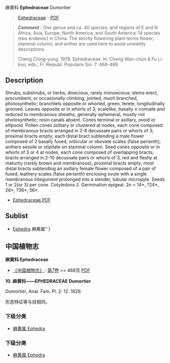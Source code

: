 麻黄科 **Ephedraceae** Dumortier

> [Ephedraceae](http://www.iplant.cn/info/Ephedraceae?t=foc) - [PDF](http://www.iplant.cn/foc/pdf/Ephedraceae.pdf)


> **Comment** : 
> One genus and ca. 40 species; arid regions of E and N Africa, Asia, Europe, North America, and South America; 14 species (two endemic) in China.
> The strictly flowering plant terms flower, staminal column, and anther are used here to avoid unwieldy descriptions.
> 
> Cheng Ching-yung. 1978. Ephedraceae. In: Cheng Wan-chün & Fu Li-kuo, eds., Fl. Reipubl. Popularis Sin. 7: 468-489.

## Description

Shrubs, subshrubs, or herbs, dioecious, rarely monoecious; stems erect, procumbent, or occasionally climbing, jointed, much branched, photosynthetic; branchlets opposite or whorled, green, terete, longitudinally grooved. Leaves opposite or in whorls of 3, scalelike, basally ±  connate and reduced to membranous sheaths, generally ephemeral, mostly not photosynthetic; resin canals absent. Cones terminal or axillary, ovoid or ellipsoid. Pollen cones solitary or clustered at nodes, each cone composed of membranous bracts arranged in 2-8 decussate pairs or whorls of 3; proximal bracts empty; each distal bract subtending a male flower composed of 2 basally fused, orbicular or obovate scales (false perianth); anthers sessile or stipitate on staminal column. Seed cones opposite or in whorls of 3 or 4 at nodes, each cone composed of overlapping bracts; bracts arranged in 2-10 decussate pairs or whorls of 3, red and fleshy at maturity (rarely brown and membranous), proximal bracts empty, most distal bracts subtending an axillary female flower composed of a pair of fused, leathery scales (false perianth) enclosing ovule with a single membranous integument prolonged into a slender, tubular micropyle. Seeds 1 or 2(or 3) per cone. Cotyledons 2. Germination epigeal. 2*n* = 14*, ?24*, 28*, ?36*, 56*.




* [Ephedraceae.PDF](http://www.iplant.cn/foc/pdf/Ephedraceae.pdf)

## Sublist

* [Ephedra](http://www.iplant.cn/info/Ephedra?t=foc) 麻黄属"
}
## 中国植物志



**麻黄科 Ephedraceae**

* [《中国植物志》](http://www.iplant.cn/frps)- [第7卷](http://www.iplant.cn/frps/vol/7) >> 468页 [PDF](http://www.iplant.cn/frps/pdf/7/468z.pdf)


**10. 麻黄科——EPHEDRACEAE Dumortier**

Dumortier, Anal. Fam. Pl. 2: 12. 1829.

形态特征等与目相同。

### 下级分类
* [麻黄属  Ephedra](http://www.iplant.cn/info/Ephedra?t=z)

### 下级分类
* [麻黄属  Ephedra](http://www.iplant.cn/info/sp/Ephedra?t=z)
